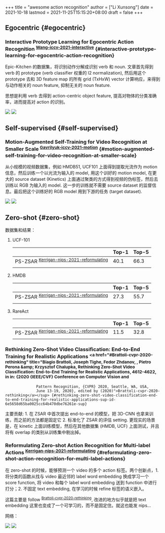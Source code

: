 +++
title = "awesome action recognition"
author = ["Li Xunsong"]
date = 2021-10-18
lastmod = 2021-11-25T15:15:20+08:00
draft = false
+++

## Egocentric {#egocentric}


### Interactive Prototype Learning for Egocentric Action Recognition <sup id="7156c407d19ca4cb40f050896110163c"><a href="#Wang-iccv-2021-interactive" title="Wang, Zhu, Wang \&amp; Yang, Interactive Prototype Learning for Egocentric Action Recognition, 8168-8177, in in: {Proceedings of the IEEE/CVF International Conference on Computer Vision (ICCV)}, edited by (2021)">Wang-iccv-2021-interactive</a></sup> {#interactive-prototype-learning-for-egocentric-action-recognition}

Epic-Kitchen 的数据集，将识别动作分解成识别 verb 和 noun. 文章首先得到 verb 的 prototype (verb classifier 权重的 l2 normalization), 然后用这个 prototype 去和 3D feature map 的所有 grid (TxHxW) vector 计算响应，来得到与动作相关的 noun feature, 抑制无关的 noun feature.

思想是利用 verb 去得到 action-centric object feature, 提高对物体的分类准确率，进而提高对 action 的识别。

![](/img/capture_2021_10_18_20_24_37.png)
![](C:\Users\lixun\Documents\org\static\img\capture_2021_10_18_20_24_37.png)


## Self-supervised {#self-supervised}


### Motion-Augmented Self-Training for Video Recognition at Smaller Scale <sup id="648ab569badf98ef96215cb8669e62af"><a href="#Gavrilyuk-iccv-2021-motion" title="Gavrilyuk, Jain, Karmanov \&amp; Snoek, Motion-Augmented Self-Training for Video Recognition at Smaller Scale, 10429-10438, in in: {Proceedings of the IEEE/CVF International Conference on Computer Vision (ICCV)}, edited by (2021)">Gavrilyuk-iccv-2021-motion</a></sup> {#motion-augmented-self-training-for-video-recognition-at-smaller-scale}

从小规模的视频数据集，例如 HMDB51, UCF101 上面得到提取光流作为 motion 信息，然后训练一个以光流为输入的 model, 用这个训好的 motion model, 在更大的 source dataset (Kinetics) 上面通过聚类的方式得到视频的伪标签，然后去训练以 RGB 为输入的 model. 这一步的训练就不需要 source dataset 的监督信息。最后把这个训练好的 RGB model 用到下游的任务 (target dataset).

![](/img/capture_2021_10_25_19_51_46.png)
![](C:\Users\lixun\Documents\org\static\img\capture_2021_10_25_19_51_46.png)


## Zero-shot {#zero-shot}

数据集和结果：

1.  UCF-101

    |                                                                                                                                                                                                                                                                                                                                                        | Top-1 | Top-5 |
    |--------------------------------------------------------------------------------------------------------------------------------------------------------------------------------------------------------------------------------------------------------------------------------------------------------------------------------------------------------|-------|-------|
    | PS-ZSAR <sup id="53b9ec4c67e78f69a329c0513909a036"><a href="#Kerrigan-nips-2021-reformulating" title="Kerrigan, Duarte, Rawat \&amp; Shah, Reformulating Zero-shot Action Recognition for Multi-label Actions, in in: {Thirty-Fifth Conference on Neural Information Processing Systems}, edited by (2021)">Kerrigan-nips-2021-reformulating</a></sup> | 40.1  | 66.3  |
    |                                                                                                                                                                                                                                                                                                                                                        |       |       |
2.  HMDB

    |                                                                                                                                                                                                                                                                                                                                                        | Top-1 | Top-5 |
    |--------------------------------------------------------------------------------------------------------------------------------------------------------------------------------------------------------------------------------------------------------------------------------------------------------------------------------------------------------|-------|-------|
    | PS-ZSAR <sup id="53b9ec4c67e78f69a329c0513909a036"><a href="#Kerrigan-nips-2021-reformulating" title="Kerrigan, Duarte, Rawat \&amp; Shah, Reformulating Zero-shot Action Recognition for Multi-label Actions, in in: {Thirty-Fifth Conference on Neural Information Processing Systems}, edited by (2021)">Kerrigan-nips-2021-reformulating</a></sup> | 27.3  | 55.7  |
    |                                                                                                                                                                                                                                                                                                                                                        |       |       |
3.  RareAct

    |                                                                                                                                                                                                                                                                                                                                                        | Top-1 | Top-5 |
    |--------------------------------------------------------------------------------------------------------------------------------------------------------------------------------------------------------------------------------------------------------------------------------------------------------------------------------------------------------|-------|-------|
    | PS-ZSAR <sup id="53b9ec4c67e78f69a329c0513909a036"><a href="#Kerrigan-nips-2021-reformulating" title="Kerrigan, Duarte, Rawat \&amp; Shah, Reformulating Zero-shot Action Recognition for Multi-label Actions, in in: {Thirty-Fifth Conference on Neural Information Processing Systems}, edited by (2021)">Kerrigan-nips-2021-reformulating</a></sup> | 11.5  | 32.8  |
    |                                                                                                                                                                                                                                                                                                                                                        |       |       |


### Rethinking Zero-Shot Video Classification: End-to-End Training for Realistic Applications <sup id="6e5658d65ba0025cc64b470dbe76261e"><a href="#Brattoli-cvpr-2020-rethinking" title="Biagio Brattoli, Joseph Tighe, Fedor Zhdanov, , Pietro Perona \&amp; Krzysztof Chalupka, Rethinking Zero-Shot Video Classification:  End-to-End Training for Realistic Applications, 4612-4622, in in: {2020 {IEEE/CVF} Conference on Computer Vision and
                  Pattern Recognition, {CVPR} 2020, Seattle, WA, USA,
                  June 13-19, 2020}, edited by (2020)">Brattoli-cvpr-2020-rethinking</a></sup> {#rethinking-zero-shot-video-classification-end-to-end-training-for-realistic-applications-sup-id-6e5658d65ba0025cc64b470dbe76261e-sup}

主要贡献: 1. 在 ZSAR 中首次提出 end-to-end 的模型，把 3D-CNN 也拿来训练，而之前的方法都是固定它 2. 标准化了 ZSAR 的评估 setting. 更现实的场景是，在 kinetic 上面训练模型，然后在其他数据集 (HMDB, UCF) 上面测试，并且将有 overlap 的类别从训练集中剔出掉。


### Reformulating Zero-shot Action Recognition for Multi-label Actions <sup id="53b9ec4c67e78f69a329c0513909a036"><a href="#Kerrigan-nips-2021-reformulating" title="Kerrigan, Duarte, Rawat \&amp; Shah, Reformulating Zero-shot Action Recognition for Multi-label Actions, in in: {Thirty-Fifth Conference on Neural Information Processing Systems}, edited by (2021)">Kerrigan-nips-2021-reformulating</a></sup> {#reformulating-zero-shot-action-recognition-for-multi-label-actions}

在 zero-shot 的时候，能够预测一个 video 的多个 action 标签。两个创新点，1. 将分类的函数从找与 video 最近邻的 label word embedding 换成学习一个 score function, 将 video 和每个 label word embedding 送到 function 中进行打分；2. 不固定 text embedding, 在学习的时候 refine 标签的语义嵌入。

这篇主要是 follow <sup id="6e5658d65ba0025cc64b470dbe76261e"><a href="#Brattoli-cvpr-2020-rethinking" title="Biagio Brattoli, Joseph Tighe, Fedor Zhdanov, , Pietro Perona \&amp; Krzysztof Chalupka, Rethinking Zero-Shot Video Classification:  End-to-End Training for Realistic Applications, 4612-4622, in in: {2020 {IEEE/CVF} Conference on Computer Vision and
                  Pattern Recognition, {CVPR} 2020, Seattle, WA, USA,
                  June 13-19, 2020}, edited by (2020)">Brattoli-cvpr-2020-rethinking</a></sup>, 改进的地方似乎就是把 text embedding 这里也变成了一个可学习的，而不是固定住。就这也能发 nips...

网络：

![](/img/capture_2021_11_23_14_00_19.png)
![](C:\Users\lixun\Documents\org\static\img\capture_2021_11_23_14_00_19.png)
